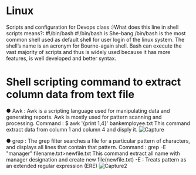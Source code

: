 # Linux

Scripts and configuration for Devops class
:)What does this line in shell scripts means?: #!/bin/bash
#!/bin/bash is She-bang
/bin/bash is the most common shell used as default shell for user login of the linux system. The shell’s name is an acronym for Bourne-again shell. Bash can execute the vast majority of scripts and thus is widely used because it has more features, is well developed and better syntax.

# Shell scripting command to extract column data from text file

 ● Awk : Awk is a scripting language used for manipulating data and generating reports.  Awk is mostly used for pattern scanning and processing. 
   Command : $ awk '{print $1,$4}' bankemployee.txt
    This command extract data from column 1 and column 4 and disply it.
![Capture](https://github.com/chintan2812/Devopstest/assets/142546141/a056f3b0-a6bf-4905-8bfe-28561c53d0d1)

    
 ● grep : The grep filter searches a file for a particular pattern of characters, and displays all lines that contain that pattern.
    Command : grep -E "manager" filename.txt>newfile.txt
   This command extract all name with manager designation and create new file(newfile.txt)
   -E : Treats pattern as an extended regular expression (ERE)
![Capture2](https://github.com/chintan2812/Devopstest/assets/142546141/2605909a-d3f5-46ba-8b73-ebd63f8ecc7c)

   
